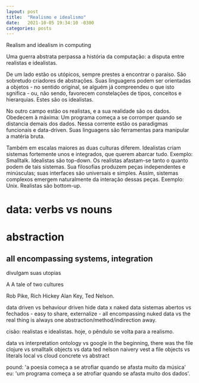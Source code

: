 ```yaml
---
layout: post
title:  "Realismo e idealismo"
date:   2021-10-05 19:34:10 -0300
categories: posts
---
```


Realism and idealism in computing

Uma guerra abstrata perpassa a história da computação: a disputa entre realistas e idealistas.

De um lado estão os utópicos, sempre prestes a encontrar o paraíso.
São sobretudo criadores de abstrações.
Suas linguagens podem ser orientadas a objetos - no sentido original, se alguém já compreendeu o que isto sgnifica - ou, não sendo, favorecem constelações de tipos, conceitos e hierarquias.
Estes são os idealistas.

No outro campo estão os realistas, e a sua realidade são os dados.
Obedecem à máxima: Um programa começa a se corromper quando se distancia demais dos dados.
Nessa corrente estão os paradigmas funcionais e data-driven.
Suas linguagens são ferramentas para manipular a matéria bruta.

Também em escalas maiores as duas culturas diferem.
Idealistas criam sistemas fortemente unos e integrados, que querem abarcar tudo.
Exemplo: Smalltalk.
Idealistas são top-down.
Os realistas afastam-se tanto o quanto podem de tais sistemas.
Sua filosofias produzem peças independentes e minúsculas; suas interfaces são universais e simples.
Assim, sistemas complexos emergem naturalmente da interação dessas peças.
Exemplo: Unix.
Realistas são bottom-up.

# data: verbs vs nouns
# abstraction
## all encompassing systems, integration

divulgam suas utopias

A
A tale of two cultures

Rob Pike, Rich Hickey
Alan Key, Ted Nelson.

data driven vs behaviour driven
hide data x naked data
sistemas abertos vs fechados - easy to share, externalize - all encompassing
nuked data vs the real thing is always one abstraction/method/indirection away.

cisão: realistas e idealistas.
hoje, o pêndulo se volta para a realismo.

data vs interpretation
ontology vs google
in the beginning, there was the file
clojure vs smalltalk
objects vs data
ted nelson naivery
vest a file
objects vs literals
local vs cloud
concrete vs abstract

pound: 'a poesia começa a se atrofiar quando se afasta muito da música'
eu: 'um programa começa a se atrofiar quando se afasta muito dos dados'.

